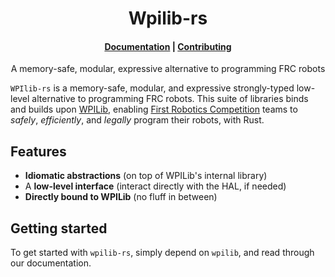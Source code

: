 <h1 align="center">Wpilib-rs</h1>

<h4 align="center">
    <a href="https://docs.rs/wpilib/">Documentation</a>
  | <a href="./CONTRIBUTING.md">Contributing</a>
</h1>

<p align="center"> A memory-safe, modular, expressive alternative to programming FRC robots </p>

`WPIlib-rs` is a memory-safe, modular, and expressive strongly-typed low-level alternative to programming FRC robots. This suite of libraries binds and builds upon [WPILib](https://wpilib.org/), enabling [First Robotics Competition](https://www.firstinspires.org/robotics/frc) teams to *safely*, *efficiently*, and *legally* program their robots, with Rust.

## Features

 * **Idiomatic abstractions** (on top of WPILib's internal library)
 * A **low-level interface** (interact directly with the HAL, if needed)
 * **Directly bound to WPILib** (no fluff in between)

## Getting started

To get started with `wpilib-rs`, simply depend on `wpilib`, and read through our documentation.

